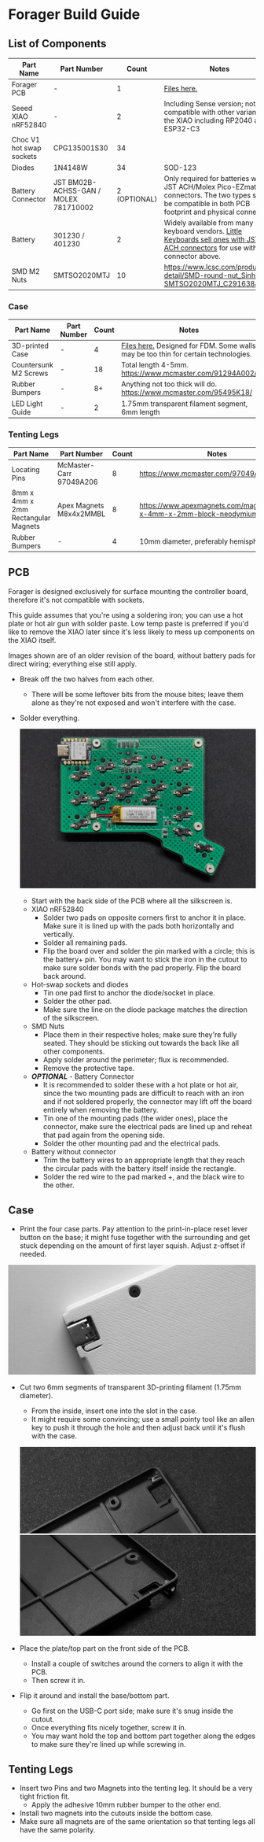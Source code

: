 # Forager Build Guide

## List of Components

| Part Name | Part Number | Count | Notes |
| --------- | ----------- | ----- | ----- |
| Forager PCB | - | 1 | [Files here.](../forager-pcb/) |
| Seeed XIAO nRF52840 | - | 2 | Including Sense version; not compatible with other variants of the XIAO including RP2040 and ESP32-C3 |
| Choc V1 hot swap sockets | CPG135001S30 | 34 | |
| Diodes | 1N4148W | 34 | SOD-123 | - |
| Battery Connector | JST BM02B-ACHSS-GAN / MOLEX 781710002 | 2 (OPTIONAL) | Only required for batteries with JST ACH/Molex Pico-EZmate connectors. The two types should be compatible in both PCB footprint and physical connector.
| Battery | 301230 / 401230 | 2 | Widely available from many keyboard vendors. [Little Keyboards sell ones with JST ACH connectors](https://www.littlekeyboards.com/collections/new-products/products/battery-w-jst-connector) for use with the connector above.
| SMD M2 Nuts | SMTSO2020MTJ | 10 | https://www.lcsc.com/product-detail/SMD-round-nut_Sinhoo-SMTSO2020MTJ_C2916384.html |

### Case

| Part Name | Part Number | Count | Notes |
| --------- | ----------- | ----- | ----- |
| 3D-printed Case | - | 4 | [Files here.](../case/) Designed for FDM. Some walls may be too thin for certain technologies.
| Countersunk M2 Screws | - | 18 | Total length 4-5mm. https://www.mcmaster.com/91294A002/
| Rubber Bumpers | - | 8+ | Anything not too thick will do. https://www.mcmaster.com/95495K18/
| LED Light Guide | - | 2 | 1.75mm  transparent filament segment, 6mm length |

### Tenting Legs

| Part Name | Part Number | Count | Notes |
| --------- | ----------- | ----- | ----- |
| Locating Pins | McMaster-Carr 97049A206 | 8 | https://www.mcmaster.com/97049A206/ |
| 8mm x 4mm x 2mm Rectangular Magnets | Apex Magnets M8x4x2MMBL | 8 | https://www.apexmagnets.com/magnets/8mm-x-4mm-x-2mm-block-neodymium-magnet |
| Rubber Bumpers | - | 4 | 10mm diameter, preferably hemispherical.

## PCB

Forager is designed exclusively for surface mounting the controller board, therefore it's not compatible with sockets.

This guide assumes that you're using a soldering iron; you can use a hot plate or hot air gun with solder paste. Low temp paste is preferred if you'd like to remove the XIAO later since it's less likely to mess up components on the XIAO itself.

Images shown are of an older revision of the board, without battery pads for direct wiring; everything else still apply.

- Break off the two halves from each other.
   - There will be some leftover bits from the mouse bites; leave them alone as they're not exposed and won't interfere with the case.

- Solder everything.

   ![fully soldered PCB](/docs/images/build_pcb_rear.jpg)

   - Start with the back side of the PCB where all the silkscreen is.
   - XIAO nRF52840
      - Solder two pads on opposite corners first to anchor it in place. Make sure it is lined up with the pads both horizontally and vertically.
      - Solder all remaining pads.
      - Flip the board over and solder the pin marked with a circle; this is the battery+ pin. You may want to stick the iron in the cutout to make sure solder bonds with the pad properly. Flip the board back around.
   - Hot-swap sockets and diodes
      - Tin one pad first to anchor the diode/socket in place.
      - Solder the other pad.
      - Make sure the line on the diode package matches the direction of the silkscreen.
   - SMD Nuts
      - Place them in their respective holes; make sure they're fully seated. They should be sticking out towards the back like all other components.
      - Apply solder around the perimeter; flux is recommended.
      - Remove the protective tape.
   - ***OPTIONAL*** - Battery Connector
      - It is recommended to solder these with a hot plate or hot air, since the two mounting pads are difficult to reach with an iron and if not soldered properly, the connector may lift off the board entirely when removing the battery.
      - Tin one of the mounting pads (the wider ones), place the connector, make sure the electrical pads are lined up and reheat that pad again from the opening side.
      - Solder the other mounting pad and the electrical pads.
   - Battery without connector
      - Trim the battery wires to an appropriate length that they reach the circular pads with the battery itself inside the rectangle.
      - Solder the red wire to the pad marked +, and the black wire to the other.

## Case

- Print the four case parts. Pay attention to the print-in-place reset lever button on the base; it might fuse together with the surrounding and get stuck depending on the amount of first layer squish. Adjust z-offset if needed.

![case with reset lever button](/docs/images/build_case_reset2.jpg)

- Cut two 6mm segments of transparent 3D-printing filament (1.75mm diameter).
   - From the inside, insert one into the slot in the case.
   - It might require some convincing; use a small pointy tool like an allen key to push it through the hole and then adjust back until it's flush with the case.

   ![case light guide 1](/docs/images/build_case_lg_1.jpg)
   ![case light guide 2](/docs/images/build_case_lg_2.jpg)
- Place the plate/top part on the front side of the PCB.
   - Install a couple of switches around the corners to align it with the PCB.
   - Then screw it in.
- Flip it around and install the base/bottom part.
   - Go first on the USB-C port side; make sure it's snug inside the cutout.
   - Once everything fits nicely together, screw it in.
   - You may want hold the top and bottom part together along the edges to make sure they're lined up while screwing in.

## Tenting Legs

- Insert two Pins and two Magnets into the tenting leg. It should be a very tight friction fit.
   - Apply the adhesive 10mm rubber bumper to the other end.
- Install two magnets into the cutouts inside the bottom case.
- Make sure all magnets are of the same orientation so that tenting legs all have the same polarity.
